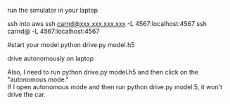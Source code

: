 run the simulator in your laptop

ssh into aws
ssh carnd@xxx.xxx.xxx.xxx -L 4567:localhost:4567
ssh carnd@ -L 4567:localhost:4567


#start your model
python drive.py model.h5

drive autonomously on laptop 


Also, I need to run python drive.py model.h5
and then click on the "autonomous mode."  
If I open autonomous mode and then run python drive.py model.5,
it won't drive the car.
